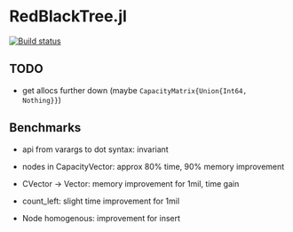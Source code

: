 # RedBlackTree.jl

[![Build status](https://travis-ci.org/jofas/RedBlackTree.jl.svg?master)](https://travis-ci.org/jofas/RedBlackTree.jl)


## TODO

* get allocs further down (maybe ```CapacityMatrix{Union{Int64, Nothing}}```)

## Benchmarks

* api from varargs to dot syntax: invariant

* nodes in CapacityVector: approx 80% time, 90% memory improvement

* CVector -> Vector: memory improvement for 1mil, time gain 

* count\_left: slight time improvement for 1mil

* Node homogenous: improvement for insert
